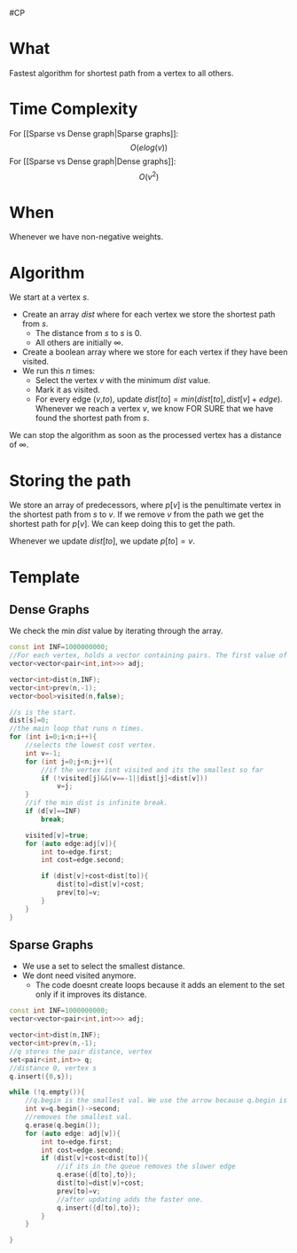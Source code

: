 #CP
# What 
Fastest algorithm for shortest path from a vertex to all others.

# Time Complexity
For [[Sparse vs Dense graph|Sparse graphs]]:
$$
O(elog(v))
$$
For [[Sparse vs Dense graph|Dense graphs]]:
$$
O(v^2)
$$
# When 
Whenever we have non-negative weights.
# Algorithm
We start at a vertex $s$.
- Create an array $dist$ where for each vertex we store the shortest path from $s$.
	- The distance from $s$ to $s$ is 0.
	- All others are initially $\infty$.
- Create a boolean array where we store for each vertex if they have been visited.
- We run this $n$ times:
	- Select the vertex $v$ with the minimum $dist$ value.
	- Mark it as visited.
	- For every edge ($v$,$to$), update $dist[to]=min(dist[to],dist[v]+edge)$.
Whenever we reach a vertex $v$, we know FOR SURE that we have found the shortest path from $s$.

We can stop the algorithm as soon as the processed vertex has a distance of $\infty$.

# Storing the path
We store an array of predecessors, where $p[v]$ is the penultimate vertex in the shortest path from $s$ to $v$. If we remove $v$ from the path we get the shortest path for $p[v]$.
We can keep doing this to get the path.

Whenever we update $dist[to]$, we update $p[to]=v$.
# Template
## Dense Graphs
We check the min $dist$ value by iterating through the array.
```C++
const int INF=1000000000;
//For each vertex, holds a vector containing pairs. The first value of the pair is the destination, the second is the cost.
vector<vector<pair<int,int>>> adj;

vector<int>dist(n,INF);
vector<int>prev(n,-1);
vector<bool>visited(n,false);

//s is the start.
dist[s]=0;
//the main loop that runs n times.
for (int i=0;i<n;i++){
	//selects the lowest cost vertex.
	int v=-1;
	for (int j=0;j<n;j++){
		//if the vertex isnt visited and its the smallest so far
		if (!visited[j]&&(v==-1||dist[j]<dist[v]))
			v=j;
	}
	//if the min dist is infinite break.
	if (d[v]==INF)
		break;

	visited[v]=true;
	for (auto edge:adj[v]){
		int to=edge.first;
		int cost=edge.second;

		if (dist[v]+cost<dist[to]){
			dist[to]=dist[v]+cost;
			prev[to]=v;
		}
	}
}
```
## Sparse Graphs
- We use a set to select the smallest distance.
- We dont need visited anymore.
	- The code doesnt create loops because it adds an element to the set only if it improves its distance.
```C++
const int INF=1000000000;
vector<vector<pair<int,int>>> adj;

vector<int>dist(n,INF);
vector<int>prev(n,-1);
//q stores the pair distance, vertex
set<pair<int,int>> q;
//distance 0, vertex s
q.insert({0,s});

while (!q.empty()){
	//q.begin is the smallest val. We use the arrow because q.begin is a pointer.
	int v=q.begin()->second;
	//removes the smallest val.
	q.erase(q.begin());
	for (auto edge: adj[v]){
		int to=edge.first;
		int cost=edge.second;
		if (dist[v]+cost<dist[to]){
			//if its in the queue removes the slower edge
			q.erase({d[to],to});
			dist[to]=dist[v]+cost;
			prev[to]=v;
			//after updating adds the faster one.
			q.insert({d[to],to});
		}
	}

}

```
